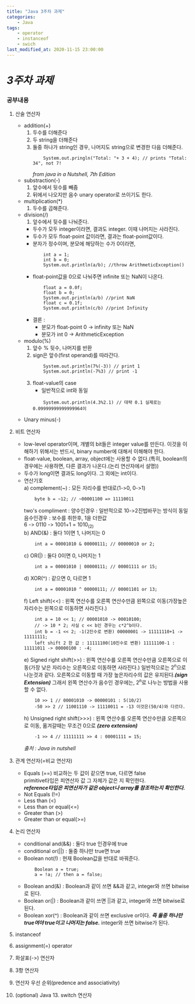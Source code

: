 ```yaml
---
title: "Java 3주차 과제"
categories:
    - Java
tags:
    - operator
    - instanceof
    - swich
last_modified_at: 2020-11-15 23:00:00
---
```

# *3주차 과제*


### 공부내용  <br>

1. 산술 연산자
    - addition(+)
        1) 두수를 더해준다
        2) 두 string을 더해준다
        3) 둘중 하나가 string인 경우, 나머지도 string으로 변경한 다음 더해준다.
            ```
                System.out.pringln("Total: "+ 3 + 4); // prints "Total: 34", not 7!
            ```
            *from java in a Nutshell, 7th Edition*
    - substraction(-)
        1) 앞수에서 뒷수를 빼줌
        2) 뒤에서 나오지만 음수 unary operator로 쓰이기도 한다.
    - multiplication(*)
        1) 두수를 곱해준다.
    - division(/)
        1) 앞수에서 뒷수를 나눠준다.
         - 두수가 모두 integer이라면, 결과도 integer. 이때 나머지는 사라진다.
         - 두수가 모두 float-point 값이라면, 결과는 float-point값이다.
         - 분자가 정수이며, 분모에 해당하는 수가 0이라면,
            ```
                int a = 1;
                int b = 0;
                System.out.println(a/b); //throw ArithmeticException()
            ```
         - float-point값을 0으로 나눠주면 infinite 또는 NaN이 나온다.
            ```
                float a = 0.0f;
                float b = 0;
                System.out.println(a/b) //print NaN
                float c = 0.1f;
                System.out.println(c/b) //print Infinity
            ```
        - 결론 : 
            - 분모가 float-point 0 -> infinity 또는 NaN
            - 분모가 int 0 -> ArithmeticException
    - modulo(%)
        1) 앞수 % 뒷수, 나머지를 반환
        2) sign은 앞수(first operand)를 따라간다.
            ```
                System.out.println(7%(-3)) // print 1
                System.out.println(-7%3) // print -1
            ```
        3) float-value의 case
            - 일반적으로 int와 동일
            ```
                System.out.println(4.3%2.1) // 대략 0.1 실제로는 0.09999999999999964이
            ```
    - Unary minus(-)
2. 비트 연산자
    - low-level operator이며, 개별의 bit들은 integer value를 만든다.
    이것을 이해하기 위해서는 반드시, binary number에 대해서 이해해야 한다.
    - float-value, boolean, array, object에는 사용할 수 없다.(특히, boolean의 경우에는 사용하면, 다른 결과가 나온다.(논리 연산자에서 설명))
    - 두수가 long이면 결과도 long이다. 그 외에는 int이다.
    - 연산기호  
        a) complement(~) : 모든 자리수를 반대로(1->0, 0->1)
        ```
            byte b = ~12; // ~00001100 => 11110011
        ```    
        two's compliment : 
        양수인경우 : 일반적으로 10->2진법바꾸는 방식이 동일
        음수인경우 : 보수를 취한후, 1을 더한값<br>
            6 -> 0110 -> 1001+1 = 1010<sub>(2)</sub><br>
        b) AND(&) : 둘다 1이면 1, 나머지는 0<br>
        ```
            int a = 00001010 & 00000111; // 00000010 or 2;
        ```
        c) OR(|) : 둘다 0이면 0, 나머지는 1
        ```
            int a = 00001010 | 00000111; // 00001111 or 15;
        ```
        d) XOR(^) : 같으면 0, 다르면 1
        ```
            int a = 00001010 ^ 00000111; // 00001101 or 13;
        ```
        f) Left shift(<<) : 왼쪽 연산수를 오른쪽 연산수만큼 왼쪽으로 이동(가장높은 자리수는 왼쪽으로 이동하면 사라진다.)
        ```
            int a = 10 << 1; // 00001010 -> 00010100;
            // -> 10 * 2; 사실 c << b인 경우는 c*2^b이다.
            int b = -1 << 2; -1(2진수로 변환) 00000001 -> 11111110+1 -> 11111111; 
            left shift 2 한 값 : 11111100(10진수로 변환) 11111100-1 : 11111011 -> 00000100 : -4;
        ```
        e) Signed right shift(>>) : 왼쪽 연산수를 오른쪽 연산수만큼 오른쪽으로 이동(가장 낮은 자리수는 오른쪽으로 이동하면 사라진다.) 일반적으로는 2<sup>n</sup>으로 나눈것과 같다. 오른쪽으로 이동할 때 가장 높은자리수의 값은 유지된다.***(sign Extension)*** 그래서 왼쪽 연산수가 음수인 경우에는, 2<sup>n</sup>로 나누는 방법을 사용할 수 없다.
        ```
            10 >> 1 // 00001010 -> 00000101 : 5(10/2)
            -50 >> 2 // 11001110 -> 11110011 = -13 이것은(50/4)와 다르다.
        ```
        h) Unsigned right shift(>>>) : 왼쪽 연산수를 오른쪽 연산수만큼 오른쪽으로 이동, 옮겨갈때는 무조건 0으로 ***(zero extension)***
        ```
            -1 >> 4 // 11111111 >> 4 : 00001111 = 15;
        ```
        *출처 : Java in nutshell*
3. 관계 연산자(=비교 연산자)
    - Equals (==)
        비교하는 두 값이 같으면 true, 다르면 false</br>
        primitive타입은 피연산자 값 그 자체가 값은 지 확인한다.</br>
        ***reference타입은 피연산자가 같은 object나 array를 참조하는지 확인한다.***
    - Not Equals (!=)
    - Less than (<)
    - Less than or equal(<=)
    - Greater than (>)
    - Greater than or equal(>=)
    
4. 논리 연산자
    - conditional and(&&) :
        둘다 true 인경우에 true
    - conditional or(||) :
        둘중 하나만 true면 true
    - Boolean not(!) :
        현재 Boolean값을 반대로 바꿔준다. 
        ```
            Boolean a = true;
            a = !a; // then a = false;
        ```
    - Boolean and(&) : 
        Boolean과 같이 쓰면 &&과 같고, integer와 쓰면 bitwise로 된다.
    - Boolean or(|) :
        Boolean과 같이 쓰면 ||과 같고, integer와 쓰면 bitwise로 된다.
    - Boolean xor(^) :
        Boolean과 같이 쓰면 exclusive or이다. ***즉 둘중 하나만 true여야 true이고 나머지는 false.*** integer와 쓰면 bitwise가 된다.
5. instanceof
6. assignment(=) operator
7. 화살표(->) 연산자
8. 3항 연산자
9. 연산자 우선 순위(predence and associativity)

10. (optional) Java 13. switch 연산자